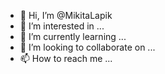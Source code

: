- 👋 Hi, I’m @MikitaLapik
- 👀 I’m interested in ...
- 🌱 I’m currently learning ...
- 💞️ I’m looking to collaborate on ...
- 📫 How to reach me ...

<!---
MikitaLapik/MikitaLapik is a ✨ special ✨ repository because its `README.md` (this file) appears on your GitHub profile.
You can click the Preview link to take a look at your changes.
--->
